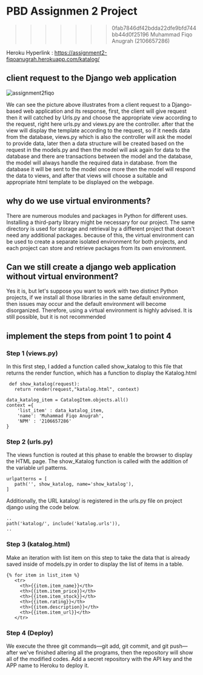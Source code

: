 
# PBD Assignmen 2 Project
>>>>>>> 0fab7846df42bdda22dfe9bfd744bb44d0f25196
Muhammad Fiqo Anugrah (2106657286)

Heroku Hyperlink : https://assignment2-fiqoanugrah.herokuapp.com/katalog/

## client request to the Django web application

![assignment2fiqo](https://user-images.githubusercontent.com/87713462/190283875-14bde0a5-1496-47dc-aa7b-ff3a03da4a4c.png)

We can see the picture above illustrates from a client request to a Django-based web application and its response, first, the client will give request then it will catched by Urls.py and choose the appropriate view according to the request, right here urls.py and views.py are the controller. 
after that the view will display the template according to the request, so if it needs data from the database, views.py which is also the controller will ask the model to provide data, later then a data structure will be created based on the request in the models.py and then the model will ask again for data to the database and there are transactions between the model and the database, the model will always handle the required data in database. from the database it will be sent to the model once more then the model will respond the data to views, and after that views will choose a suitable and appropriate html template to be displayed on the webpage.

## why do we use virtual environments?

There are numerous modules and packages in Python for different uses. Installing a third-party library might be necessary for our project. The same directory is used for storage and retrieval by a different project that doesn't need any additional packages. because of this, the virtual environment can be used to create a separate isolated environment for both projects, and each project can store and retrieve packages from its own environment.

## Can we still create a django web application without virtual environment?

Yes it is, but let's suppose you want to work with two distinct Python projects, if we install all those libraries in the same default environment, then issues may occur and the default environment will become disorganized. Therefore, using a virtual environment is highly advised. It is still possible, but it is not recommended

## implement the steps from point 1 to point 4

### Step 1 (views.py)

In this first step, I added a function called show_katalog to this file that returns the render function, which has a function to display the Katalog.html

```shell
 def show_katalog(request):
   return render(request,"katalog.html", context)

data_katalog_item = CatalogItem.objects.all()
context ={
    'list_item' : data_katalog_item,
    'name': 'Muhammad Fiqo Anugrah',
    'NPM' : '2106657286'
}
```

### Step 2 (urls.py)

The views function is routed at this phase to enable the browser to display the HTML page. The show_Katalog function is called with the addition of the variable url patterns.

```shell
urlpatterns = [
   path('', show_katalog, name='show_katalog'),
]
```

Additionally, the URL katalog/ is registered in the urls.py file on project django using the code below.

```shell
..
path('katalog/', include('katalog.urls')),
..
```

### Step 3 (katalog.html)

Make an iteration with list item on this step to take the data that is already saved inside of models.py in order to display the list of items in a table.
```shell
{% for item in list_item %}
   <tr>
     <th>{{item.item_name}}</th>
     <th>{{item.item_price}}</th>
     <th>{{item.item_stock}}</th>
     <th>{{item.rating}}</th>
     <th>{{item.description}}</th>
     <th>{{item.item_url}}</th>
   </tr>
```
### Step 4 (Deploy)

We execute the three git commands—git add, git commit, and git push—after we've finished altering all the programs, then the repository will show all of the modified codes. Add a secret repository with the API key and the APP name to Heroku to deploy it.

